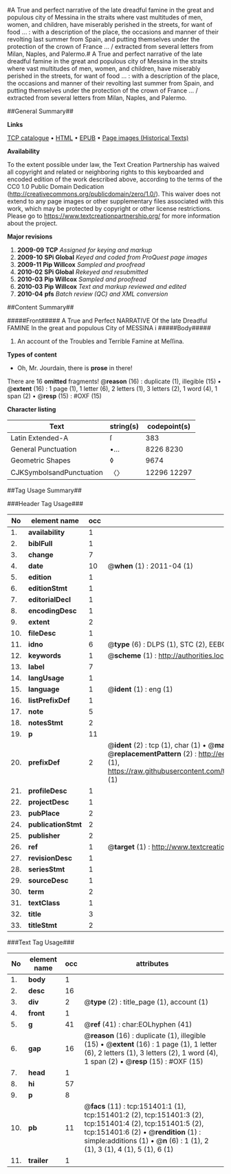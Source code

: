 #A True and perfect narrative of the late dreadful famine in the great and populous city of Messina in the straits where vast multitudes of men, women, and children, have miserably perished in the streets, for want of food ... : with a description of the place, the occasions and manner of their revolting last summer from Spain, and putting themselves under the protection of the crown of France ... / extracted from several letters from Milan, Naples, and Palermo.#
A True and perfect narrative of the late dreadful famine in the great and populous city of Messina in the straits where vast multitudes of men, women, and children, have miserably perished in the streets, for want of food ... : with a description of the place, the occasions and manner of their revolting last summer from Spain, and putting themselves under the protection of the crown of France ... / extracted from several letters from Milan, Naples, and Palermo.

##General Summary##

**Links**

[TCP catalogue](http://www.ota.ox.ac.uk/tcp/)  • 
[HTML](http://tei.it.ox.ac.uk/tcp/Texts-HTML/free/A94/A94940.html)  • 
[EPUB](http://tei.it.ox.ac.uk/tcp/Texts-EPUB/free/A94/A94940.epub) • 
[Page images (Historical Texts)](https://historicaltexts.jisc.ac.uk/eebo-42475242e)

**Availability**

To the extent possible under law, the Text Creation Partnership has waived all copyright and related or neighboring rights to this keyboarded and encoded edition of the work described above, according to the terms of the CC0 1.0 Public Domain Dedication (http://creativecommons.org/publicdomain/zero/1.0/). This waiver does not extend to any page images or other supplementary files associated with this work, which may be protected by copyright or other license restrictions. Please go to https://www.textcreationpartnership.org/ for more information about the project.

**Major revisions**

1. __2009-09__ __TCP__ *Assigned for keying and markup*
1. __2009-10__ __SPi Global__ *Keyed and coded from ProQuest page images*
1. __2009-11__ __Pip Willcox__ *Sampled and proofread*
1. __2010-02__ __SPi Global__ *Rekeyed and resubmitted*
1. __2010-03__ __Pip Willcox__ *Sampled and proofread*
1. __2010-03__ __Pip Willcox__ *Text and markup reviewed and edited*
1. __2010-04__ __pfs__ *Batch review (QC) and XML conversion*

##Content Summary##

#####Front#####
A True and Perfect NARRATIVE Of the late Dreadful FAMINE In the great and populous City of MESSINA i
#####Body#####

1. An account of the Troubles and Terrible Famine at Meſſina.

**Types of content**

  * Oh, Mr. Jourdain, there is **prose** in there!

There are 16 **omitted** fragments! 
 @__reason__ (16) : duplicate (1), illegible (15)  •  @__extent__ (16) : 1 page (1), 1 letter (6), 2 letters (1), 3 letters (2), 1 word (4), 1 span (2)  •  @__resp__ (15) : #OXF (15)

**Character listing**


|Text|string(s)|codepoint(s)|
|---|---|---|
|Latin Extended-A|ſ|383|
|General Punctuation|•…|8226 8230|
|Geometric Shapes|◊|9674|
|CJKSymbolsandPunctuation|〈〉|12296 12297|

##Tag Usage Summary##

###Header Tag Usage###

|No|element name|occ|attributes|
|---|---|---|---|
|1.|__availability__|1||
|2.|__biblFull__|1||
|3.|__change__|7||
|4.|__date__|10| @__when__ (1) : 2011-04 (1)|
|5.|__edition__|1||
|6.|__editionStmt__|1||
|7.|__editorialDecl__|1||
|8.|__encodingDesc__|1||
|9.|__extent__|2||
|10.|__fileDesc__|1||
|11.|__idno__|6| @__type__ (6) : DLPS (1), STC (2), EEBO-CITATION (1), OCLC (1), VID (1)|
|12.|__keywords__|1| @__scheme__ (1) : http://authorities.loc.gov/ (1)|
|13.|__label__|7||
|14.|__langUsage__|1||
|15.|__language__|1| @__ident__ (1) : eng (1)|
|16.|__listPrefixDef__|1||
|17.|__note__|5||
|18.|__notesStmt__|2||
|19.|__p__|11||
|20.|__prefixDef__|2| @__ident__ (2) : tcp (1), char (1)  •  @__matchPattern__ (2) : ([0-9\-]+):([0-9IVX]+) (1), (.+) (1)  •  @__replacementPattern__ (2) : http://eebo.chadwyck.com/downloadtiff?vid=$1&page=$2 (1), https://raw.githubusercontent.com/textcreationpartnership/Texts/master/tcpchars.xml#$1 (1)|
|21.|__profileDesc__|1||
|22.|__projectDesc__|1||
|23.|__pubPlace__|2||
|24.|__publicationStmt__|2||
|25.|__publisher__|2||
|26.|__ref__|1| @__target__ (1) : http://www.textcreationpartnership.org/docs/. (1)|
|27.|__revisionDesc__|1||
|28.|__seriesStmt__|1||
|29.|__sourceDesc__|1||
|30.|__term__|2||
|31.|__textClass__|1||
|32.|__title__|3||
|33.|__titleStmt__|2||


###Text Tag Usage###

|No|element name|occ|attributes|
|---|---|---|---|
|1.|__body__|1||
|2.|__desc__|16||
|3.|__div__|2| @__type__ (2) : title_page (1), account (1)|
|4.|__front__|1||
|5.|__g__|41| @__ref__ (41) : char:EOLhyphen (41)|
|6.|__gap__|16| @__reason__ (16) : duplicate (1), illegible (15)  •  @__extent__ (16) : 1 page (1), 1 letter (6), 2 letters (1), 3 letters (2), 1 word (4), 1 span (2)  •  @__resp__ (15) : #OXF (15)|
|7.|__head__|1||
|8.|__hi__|57||
|9.|__p__|8||
|10.|__pb__|11| @__facs__ (11) : tcp:151401:1 (1), tcp:151401:2 (2), tcp:151401:3 (2), tcp:151401:4 (2), tcp:151401:5 (2), tcp:151401:6 (2)  •  @__rendition__ (1) : simple:additions (1)  •  @__n__ (6) : 1 (1), 2 (1), 3 (1), 4 (1), 5 (1), 6 (1)|
|11.|__trailer__|1||
